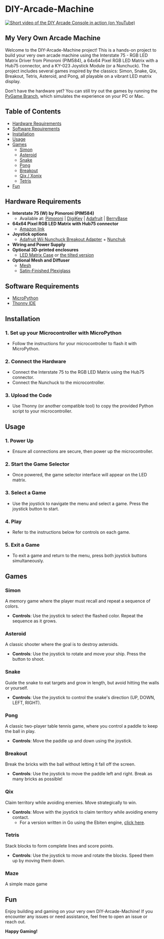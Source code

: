 # DIY-Arcade-Machine

[![Short video of the DIY Arcade Console in action (on YouTube)](https://img.youtube.com/vi/3mumzf_0GiM/0.jpg)](https://www.youtube.com/watch?v=3mumzf_0GiM)

## My Very Own Arcade Machine

Welcome to the DIY-Arcade-Machine project! This is a hands-on project to build your very own arcade machine using the Interstate 75 - RGB LED Matrix Driver from Pimoroni (PIM584), a 64x64 Pixel RGB LED Matrix with a Hub75 connector, and a KY-023 Joystick Module (or a Nunchuck). The project includes several games inspired by the classics: Simon, Snake, Qix, Breakout, Tetris, Asteroid, and Pong, all playable on a vibrant LED matrix display.

Don’t have the hardware yet? You can still try out the games by running the [PyGame Branch](https://github.com/SimonWaldherr/DIY-Arcade-Machine/tree/pygame), which simulates the experience on your PC or Mac.

## Table of Contents

- [Hardware Requirements](#hardware-requirements)
- [Software Requirements](#software-requirements)
- [Installation](#installation)
- [Usage](#usage)
- [Games](#games)
  - [Simon](#simon)
  - [Asteroid](#asteroid)
  - [Snake](#snake)
  - [Pong](#pong)
  - [Breakout](#breakout)
  - [Qix / Xonix](#qix)
  - [Tetris](#tetris)
- [Fun](#fun)

## Hardware Requirements

- **Interstate 75 (W) by Pimoroni (PIM584)**
  - Available at: [Pimoroni](https://shop.pimoroni.com/products/interstate-75?variant=39443584417875) | [DigiKey](https://www.digikey.de/de/products/detail/pimoroni-ltd/PIM584/15851385) | [Adafruit](https://www.adafruit.com/product/5342) | [BerryBase](https://www.berrybase.de/pimoroni-interstate-75-controller-fuer-led-matrizen)
- **64x64 Pixel RGB LED Matrix with Hub75 connector**  
  - [Amazon link](https://amzn.to/3Yadyhh)
- **Joystick options**  
  - [Adafruit Wii Nunchuck Breakout Adapter](https://www.berrybase.de/adafruit-wii-nunchuck-breakout-adapter) + [Nunchuk](https://www.amazon.de/dp/B0D4V5JC71)
- **Wiring and Power Supply**
- **Optional 3D-printed enclosures**  
  - [LED Matrix Case](https://www.thingiverse.com/thing:6751325) or [the tilted version](https://www.thingiverse.com/thing:6781604)
- **Optional Mesh and Diffuser**  
  - [Mesh](https://www.thingiverse.com/thing:6751323)  
  - [Satin-Finished Plexiglass](https://acrylglas-shop.com/plexiglas-gs-led-9h04-sc-black-white-hinterleuchtung-3-mm-staerke)

## Software Requirements

- [MicroPython](https://github.com/pimoroni/pimoroni-pico/releases/download/v1.23.0-1/pico-v1.23.0-1-pimoroni-micropython.uf2)
- [Thonny IDE](https://thonny.org/)

## Installation

### 1. Set up your Microcontroller with MicroPython
- Follow the instructions for your microcontroller to flash it with MicroPython.

### 2. Connect the Hardware
- Connect the Interstate 75 to the RGB LED Matrix using the Hub75 connector.
- Connect the Nunchuck to the microcontroller.

### 3. Upload the Code
- Use Thonny (or another compatible tool) to copy the provided Python script to your microcontroller.

## Usage

### 1. Power Up
- Ensure all connections are secure, then power up the microcontroller.

### 2. Start the Game Selector
- Once powered, the game selector interface will appear on the LED matrix.

### 3. Select a Game
- Use the joystick to navigate the menu and select a game. Press the joystick button to start.

### 4. Play
- Refer to the instructions below for controls on each game.

### 5. Exit a Game
- To exit a game and return to the menu, press both joystick buttons simultaneously.

## Games

### Simon
A memory game where the player must recall and repeat a sequence of colors.
- **Controls**: Use the joystick to select the flashed color. Repeat the sequence as it grows.

### Asteroid
A classic shooter where the goal is to destroy asteroids.
- **Controls**: Use the joystick to rotate and move your ship. Press the button to shoot.

### Snake
Guide the snake to eat targets and grow in length, but avoid hitting the walls or yourself.
- **Controls**: Use the joystick to control the snake's direction (UP, DOWN, LEFT, RIGHT).

### Pong
A classic two-player table tennis game, where you control a paddle to keep the ball in play.
- **Controls**: Move the paddle up and down using the joystick.

### Breakout
Break the bricks with the ball without letting it fall off the screen.
- **Controls**: Use the joystick to move the paddle left and right. Break as many bricks as possible!

### Qix
Claim territory while avoiding enemies. Move strategically to win.
- **Controls**: Move with the joystick to claim territory while avoiding enemy contact.  
  - For a version written in Go using the Ebiten engine, [click here](https://github.com/SimonWaldherr/golang-examples/blob/master/non-std-lib/ebiten-qix.go).

### Tetris
Stack blocks to form complete lines and score points.
- **Controls**: Use the joystick to move and rotate the blocks. Speed them up by moving them down.

### Maze
A simple maze game

## Fun

Enjoy building and gaming on your very own DIY-Arcade-Machine! If you encounter any issues or need assistance, feel free to open an issue or reach out.

**Happy Gaming!**

